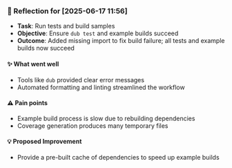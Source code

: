 ### :book: Reflection for [2025-06-17 11:56]
- **Task**: Run tests and build samples
- **Objective**: Ensure `dub test` and example builds succeed
- **Outcome**: Added missing import to fix build failure; all tests and example builds now succeed

#### :sparkles: What went well
- Tools like `dub` provided clear error messages
- Automated formatting and linting streamlined the workflow

#### :warning: Pain points
- Example build process is slow due to rebuilding dependencies
- Coverage generation produces many temporary files

#### :bulb: Proposed Improvement
- Provide a pre-built cache of dependencies to speed up example builds
